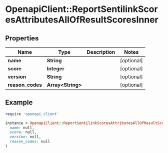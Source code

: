 # OpenapiClient::ReportSentilinkScoresAttributesAllOfResultScoresInner

## Properties

| Name | Type | Description | Notes |
| ---- | ---- | ----------- | ----- |
| **name** | **String** |  | [optional] |
| **score** | **Integer** |  | [optional] |
| **version** | **String** |  | [optional] |
| **reason_codes** | **Array&lt;String&gt;** |  | [optional] |

## Example

```ruby
require 'openapi_client'

instance = OpenapiClient::ReportSentilinkScoresAttributesAllOfResultScoresInner.new(
  name: null,
  score: null,
  version: null,
  reason_codes: null
)
```

